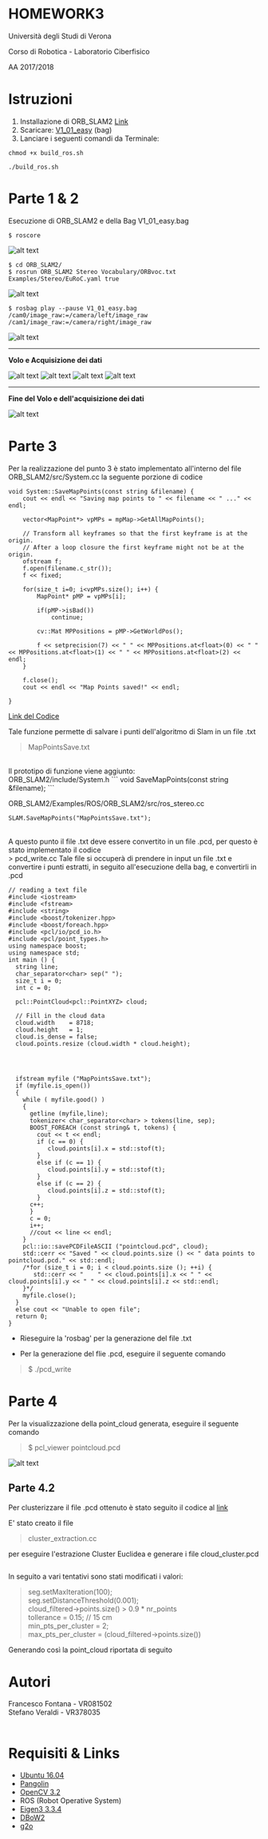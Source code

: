 # HOMEWORK3 
Università degli Studi di Verona

Corso di Robotica - Laboratorio Ciberfisico

AA 2017/2018

# Istruzioni
1) Installazione di ORB_SLAM2 <a href="https://github.com/raulmur/ORB_SLAM2">Link</a> 
2) Scaricare: <a href="http://robotics.ethz.ch/~asl-datasets/ijrr_euroc_mav_dataset/vicon_room1/V1_01_easy/V1_01_easy.bag"> V1_01_easy<a> (bag)
3) Lanciare i seguenti comandi da Terminale:
```
chmod +x build_ros.sh 

./build_ros.sh
```

# Parte 1 & 2
Esecuzione di ORB_SLAM2 e della Bag V1_01_easy.bag
```
$ roscore
```
![alt text](https://github.com/StefanoVr/Homework3/blob/master/images/1%20-%20roscore.png)

```
$ cd ORB_SLAM2/
$ rosrun ORB_SLAM2 Stereo Vocabulary/ORBvoc.txt Examples/Stereo/EuRoC.yaml true
```
![alt text](https://github.com/StefanoVr/Homework3/blob/master/images/2%20-%20rosrun.png)

```
$ rosbag play --pause V1_01_easy.bag /cam0/image_raw:=/camera/left/image_raw /cam1/image_raw:=/camera/right/image_raw
```
![alt text](https://github.com/StefanoVr/Homework3/blob/master/images/3%20-%20rosplay.png)
<hr>
<strong>Volo e Acquisizione dei dati</strong>

![alt text](https://github.com/StefanoVr/Homework3/blob/master/images/4%20-%20fly1.png)
![alt text](https://github.com/StefanoVr/Homework3/blob/master/images/fly2.png)
![alt text](https://github.com/StefanoVr/Homework3/blob/master/images/fly3.png)
![alt text](https://github.com/StefanoVr/Homework3/blob/master/images/fly4.png)
<hr>
<strong>Fine del Volo e dell'acquisizione dei dati</strong>

![alt text](https://github.com/StefanoVr/Homework3/blob/master/images/5%20-%20end-fly.png)

# Parte 3
Per la realizzazione del punto 3 è stato implementato all'interno del file ORB_SLAM2/src/System.cc la seguente porzione di codice
```
void System::SaveMapPoints(const string &filename) {
    cout << endl << "Saving map points to " << filename << " ..." << endl;

    vector<MapPoint*> vpMPs = mpMap->GetAllMapPoints();

    // Transform all keyframes so that the first keyframe is at the origin.
    // After a loop closure the first keyframe might not be at the origin.
    ofstream f;
    f.open(filename.c_str());
    f << fixed;

    for(size_t i=0; i<vpMPs.size(); i++) {
        MapPoint* pMP = vpMPs[i];

        if(pMP->isBad())
            continue;

        cv::Mat MPPositions = pMP->GetWorldPos();

        f << setprecision(7) << " " << MPPositions.at<float>(0) << " " << MPPositions.at<float>(1) << " " << MPPositions.at<float>(2) << endl;
    }

    f.close();
    cout << endl << "Map Points saved!" << endl;

}
```
[Link del Codice](https://github.com/raulmur/ORB_SLAM/issues/5)

Tale funzione permette di salvare i punti dell'algoritmo di Slam in un file .txt 
> MapPointsSave.txt
<br>
Il prototipo di funzione viene aggiunto:
<br>
ORB_SLAM2/include/System.h
```
void SaveMapPoints(const string &filename);
```

ORB_SLAM2/Examples/ROS/ORB_SLAM2/src/ros_stereo.cc
```
SLAM.SaveMapPoints("MapPointsSave.txt");
```
<br>
A questo punto il file .txt deve essere convertito in un file .pcd, per questo è stato implementato il codice <br>
> pcd_write.cc
Tale file si occuperà di prendere in input un file .txt e convertire i punti estratti, in seguito all'esecuzione della bag,
e convertirli in .pcd

```
// reading a text file
#include <iostream>
#include <fstream>
#include <string>
#include <boost/tokenizer.hpp>
#include <boost/foreach.hpp>
#include <pcl/io/pcd_io.h>
#include <pcl/point_types.h>
using namespace boost;
using namespace std;
int main () {
  string line;
  char_separator<char> sep(" ");
  size_t i = 0;
  int c = 0;
  
  pcl::PointCloud<pcl::PointXYZ> cloud;

  // Fill in the cloud data
  cloud.width    = 8718;
  cloud.height   = 1;
  cloud.is_dense = false;
  cloud.points.resize (cloud.width * cloud.height);
  
  
  
  
  ifstream myfile ("MapPointsSave.txt");
  if (myfile.is_open())
  {
    while ( myfile.good() )
    {
      getline (myfile,line);
      tokenizer< char_separator<char> > tokens(line, sep);
      BOOST_FOREACH (const string& t, tokens) {
        cout << t << endl;
	    if (c == 0) {
		   cloud.points[i].x = std::stof(t);
		}
		else if (c == 1) {
		   cloud.points[i].y = std::stof(t);
		}
		else if (c == 2) {
		   cloud.points[i].z = std::stof(t);
		}
	  c++;
	  }	
	  c = 0;
	  i++;
      //cout << line << endl;
    }
    pcl::io::savePCDFileASCII ("pointcloud.pcd", cloud);
    std::cerr << "Saved " << cloud.points.size () << " data points to pointcloud.pcd." << std::endl;
    /*for (size_t i = 0; i < cloud.points.size (); ++i) {
       std::cerr << "    " << cloud.points[i].x << " " << cloud.points[i].y << " " << cloud.points[i].z << std::endl;
    }*/
    myfile.close();
  }
  else cout << "Unable to open file"; 
  return 0;
}
```

- Rieseguire la 'rosbag' per la generazione del file .txt

- Per la generazione del flie .pcd, eseguire il seguente comando <br>
> $ ./pcd_write 


# Parte 4

Per la visualizzazione della point_cloud generata, eseguire il seguente comando <br>
> $ pcl_viewer pointcloud.pcd

![alt text](https://github.com/StefanoVr/Homework3/blob/master/images/poincloud.png)

## Parte 4.2
Per clusterizzare il file .pcd ottenuto è stato seguito il codice al [link](http://www.pointclouds.org/documentation/tutorials/cluster_extraction.php)

E' stato creato il file <br>
> cluster_extraction.cc <br>

per eseguire l'estrazione Cluster Euclidea e generare i file cloud_cluster.pcd <br>

```
```


In seguito a vari tentativi sono stati modificati i valori:
> seg.setMaxIteration(100);  <br>
> seg.setDistanceThreshold(0.001); <br>
> cloud_filtered->points.size() > 0.9 * nr_points <br>
> tollerance = 0.15; // 15 cm <br>
> min_pts_per_cluster = 2; <br>
> max_pts_per_cluster = (cloud_filtered->points.size()) <br>

Generando così la point_cloud riportata di seguito


[]()


















# Autori
Francesco Fontana - VR081502   <br>
Stefano Veraldi - VR378035 <br> <br>

# Requisiti & Links
- <a href="https://www.ubuntu-it.org/download">Ubuntu 16.04</a>
- <a href="https://github.com/stevenlovegrove/Pangolin">Pangolin</a>
- <a href="https://opencv.org/releases.html">OpenCV 3.2</a>
- ROS (Robot Operative System)
- <a href="http://eigen.tuxfamily.org/index.php?title=Main_Page">Eigen3 3.3.4</a>
- <a href="https://github.com/dorian3d/DBoW2">DBoW2</a> 
- <a href="https://github.com/RainerKuemmerle/g2o">g2o</a> 
<br>





